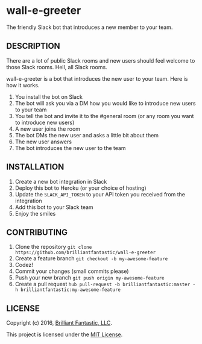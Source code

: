 wall-e-greeter
==============

The friendly Slack bot that introduces a new member to your team.

## DESCRIPTION

There are a lot of public Slack rooms and new users should feel welcome to those Slack rooms. Hell, all Slack rooms.

wall-e-greeter is a bot that introduces the new user to your team. Here is how it works.

1. You install the bot on Slack
1. The bot will ask you via a DM how you would like to introduce new users to your team
1. You tell the bot and invite it to the #general room (or any room you want to introduce new users)
1. A new user joins the room
1. The bot DMs the new user and asks a little bit about them
1. The new user answers
1. The bot introduces the new user to the team

## INSTALLATION

1. Create a new bot integration in Slack
1. Deploy this bot to Heroku (or your choice of hosting)
1. Update the `SLACK_API_TOKEN` to your API token you received from the integration
1. Add this bot to your Slack team
1. Enjoy the smiles

## CONTRIBUTING

1. Clone the repository `git clone https://github.com/brilliantfantastic/wall-e-greeter`
1. Create a feature branch `git checkout -b my-awesome-feature`
1. Codez!
1. Commit your changes (small commits please)
1. Push your new branch `git push origin my-awesome-feature`
1. Create a pull request `hub pull-request -b brilliantfantastic:master -h brilliantfantastic:my-awesome-feature`

## LICENSE

Copyright (c) 2016, [Brilliant Fantastic, LLC](http://brilliantfantastic.com).

This project is licensed under the [MIT License](LICENSE.md).
